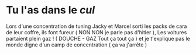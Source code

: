 # Tu l'as dans le *cul*
 
Lors d'une concentration de tuning Jacky et Marcel sorti les packs de cara de leur coffre, ils font fureur ( NON NON je parle pas d'hitler ), Les voitures 
partaient plein gaz ! ( DOUCHE - GAZ Tout ça tout ça ) et je t'explique pas le monde digne d'un camp de concentration ( ça va j'arrête ) 
